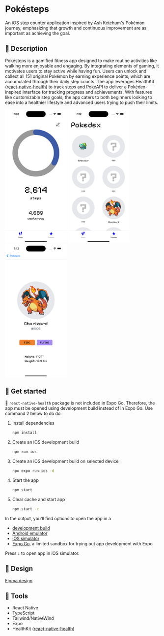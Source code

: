 # Pokésteps

An iOS step counter application inspired by Ash Ketchum's Pokémon journey, emphasizing that growth and continuous improvement are as important as achieving the goal.

## :memo: Description

Pokésteps is a gamified fitness app designed to make routine activities like walking more enjoyable and engaging. By integrating elements of gaming, it motivates users to stay active while having fun. Users can unlock and collect all 151 original Pokémon by earning experience points, which are accumulated through their daily step counts. The app leverages HealthKit ([react-native-health](https://github.com/agencyenterprise/react-native-health)) to track steps and PokéAPI to deliver a Pokédex-inspired interface for tracking progress and achievements. With features like customizable step goals, the app caters to both beginners looking to ease into a healthier lifestyle and advanced users trying to push their limits.

<p align="left">
   <img src="./assets/images/screenshots/steps.png" alt="steps" width="200"/>
   <img src="./assets/images/screenshots/pokedex.png" alt="pokedex" width="200"/>
   <img src="./assets/images/screenshots/pokemon-details.png" alt="pokemon details" width="200"/>
</p>

## :electric_plug: Get started

🚨 `react-native-health` package is not included in Expo Go. Therefore, the app must be opened using development build instead of in Expo Go. Use command 2 below to do do.

1. Install dependencies

   ```bash
   npm install
   ```

2. Create an iOS development build

   ```bash
   npm run ios
   ```

3. Create an iOS development build on selected device

   ```bash
   npx expo run:ios -d
   ```

4. Start the app

   ```bash
   npm start
   ```

5. Clear cache and start app

   ```bash
   npm start -c
   ```

In the output, you'll find options to open the app in a

- [development build](https://docs.expo.dev/develop/development-builds/introduction/)
- [Android emulator](https://docs.expo.dev/workflow/android-studio-emulator/)
- [iOS simulator](https://docs.expo.dev/workflow/ios-simulator/)
- [Expo Go](https://expo.dev/go), a limited sandbox for trying out app development with Expo

Press `i` to open app in iOS simulator.

## :art: Design

<a href="https://www.figma.com/design/NF4VFbFFlSgF2lKkHmrnIH/Pokesteps?node-id=0-1&t=ju9Lg8FPPWWy6UVS-1" target="_blank">Figma design</a>

## :toolbox: Tools

- React Native
- TypeScript
- Tailwind/NativeWind
- Expo
- HealthKit ([react-native-health](https://github.com/agencyenterprise/react-native-health))
